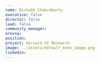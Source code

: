```yaml
---
name: Rishabh Chakrabarty
executive: false
director: false
lead: false
community_manager:   
erevna:
position:  
project: Harvard OI Research
image: ../assets/default_exec_image.png
linkedin: 
---
```

